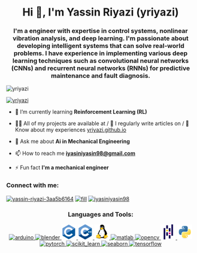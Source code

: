 <h1 align="center">Hi 👋, I'm Yassin Riyazi (yriyazi)</h1>
<h3 align="center">I'm a engineer with expertise in control systems, nonlinear vibration analysis, and deep learning. I'm passionate about developing intelligent systems that can solve real-world problems. I have experience in implementing various deep learning techniques such as convolutional neural networks (CNNs) and recurrent neural networks (RNNs) for predictive maintenance and fault diagnosis.</h3>

<p align="left"> <img src="https://komarev.com/ghpvc/?username=yriyazi&label=Profile%20views&color=0e75b6&style=flat" alt="yriyazi" /> </p>

<p align="left"> <a href="https://github.com/ryo-ma/github-profile-trophy"><img src="https://github-profile-trophy.vercel.app/?username=yriyazi" alt="yriyazi" /></a> </p>

- 🌱 I’m currently learning **Reinforcement Learning (RL)**

- 👨‍💻 All of my projects are available at / 📝 I regularly write articles on / 📄 Know about my experiences [yriyazi.github.io](https://yriyazi.github.io/)


- 💬 Ask me about **Ai in Mechanical Engineering**

- 📫 How to reach me **iyasiniyasin98@gmail.com**

- ⚡ Fun fact **I'm a mechanical engineer**

<h3 align="left">Connect with me:</h3>
<p align="left">
<a href="https://linkedin.com/in/yassin-riyazi-3aa5b6164" target="blank"><img align="center" src="https://raw.githubusercontent.com/rahuldkjain/github-profile-readme-generator/master/src/images/icons/Social/linked-in-alt.svg" alt="yassin-riyazi-3aa5b6164" height="30" width="40" /></a>
<a href="https://kaggle.com/fill" target="blank"><img align="center" src="https://raw.githubusercontent.com/rahuldkjain/github-profile-readme-generator/master/src/images/icons/Social/kaggle.svg" alt="fill" height="30" width="40" /></a>
<a href="https://www.leetcode.com/iyasiniyasin98" target="blank"><img align="center" src="https://raw.githubusercontent.com/rahuldkjain/github-profile-readme-generator/master/src/images/icons/Social/leet-code.svg" alt="iyasiniyasin98" height="30" width="40" /></a>
</p>

<h3 align="center">Languages and Tools:</h3>
<p align="center"> <a href="https://www.arduino.cc/" target="_blank" rel="noreferrer"> <img src="https://cdn.worldvectorlogo.com/logos/arduino-1.svg" alt="arduino" width="40" height="40"/> </a> <a href="https://www.blender.org/" target="_blank" rel="noreferrer"> <img src="https://download.blender.org/branding/community/blender_community_badge_white.svg" alt="blender" width="40" height="40"/> </a> <a href="https://www.cprogramming.com/" target="_blank" rel="noreferrer"> <img src="https://raw.githubusercontent.com/devicons/devicon/master/icons/c/c-original.svg" alt="c" width="40" height="40"/> </a> <a href="https://www.w3schools.com/cpp/" target="_blank" rel="noreferrer"> <img src="https://raw.githubusercontent.com/devicons/devicon/master/icons/cplusplus/cplusplus-original.svg" alt="cplusplus" width="40" height="40"/> </a> <a href="https://www.linux.org/" target="_blank" rel="noreferrer"> <img src="https://raw.githubusercontent.com/devicons/devicon/master/icons/linux/linux-original.svg" alt="linux" width="40" height="40"/> </a> <a href="https://www.mathworks.com/" target="_blank" rel="noreferrer"> <img src="https://upload.wikimedia.org/wikipedia/commons/2/21/Matlab_Logo.png" alt="matlab" width="40" height="40"/> </a> <a href="https://opencv.org/" target="_blank" rel="noreferrer"> <img src="https://www.vectorlogo.zone/logos/opencv/opencv-icon.svg" alt="opencv" width="40" height="40"/> </a> <a href="https://pandas.pydata.org/" target="_blank" rel="noreferrer"> <img src="https://raw.githubusercontent.com/devicons/devicon/2ae2a900d2f041da66e950e4d48052658d850630/icons/pandas/pandas-original.svg" alt="pandas" width="40" height="40"/> </a> <a href="https://www.python.org" target="_blank" rel="noreferrer"> <img src="https://raw.githubusercontent.com/devicons/devicon/master/icons/python/python-original.svg" alt="python" width="40" height="40"/> </a> <a href="https://pytorch.org/" target="_blank" rel="noreferrer"> <img src="https://www.vectorlogo.zone/logos/pytorch/pytorch-icon.svg" alt="pytorch" width="40" height="40"/> </a> <a href="https://scikit-learn.org/" target="_blank" rel="noreferrer"> <img src="https://upload.wikimedia.org/wikipedia/commons/0/05/Scikit_learn_logo_small.svg" alt="scikit_learn" width="40" height="40"/> </a> <a href="https://seaborn.pydata.org/" target="_blank" rel="noreferrer"> <img src="https://seaborn.pydata.org/_images/logo-mark-lightbg.svg" alt="seaborn" width="40" height="40"/> </a> <a href="https://www.tensorflow.org" target="_blank" rel="noreferrer"> <img src="https://www.vectorlogo.zone/logos/tensorflow/tensorflow-icon.svg" alt="tensorflow" width="40" height="40"/> </a> </p>

<!-- <p><img align="center" src="https://github-readme-stats.vercel.app/api/top-langs?username=yriyazi&show_icons=true&locale=en&layout=compact" alt="yriyazi" /></p>

<p>&nbsp;<img align="center" src="https://github-readme-stats.vercel.app/api?username=yriyazi&show_icons=true&locale=en" alt="yriyazi" /></p>

<p><img align="center" src="https://github-readme-streak-stats.herokuapp.com/?user=yriyazi&theme=dark" alt="yriyazi" /></p> <-->
